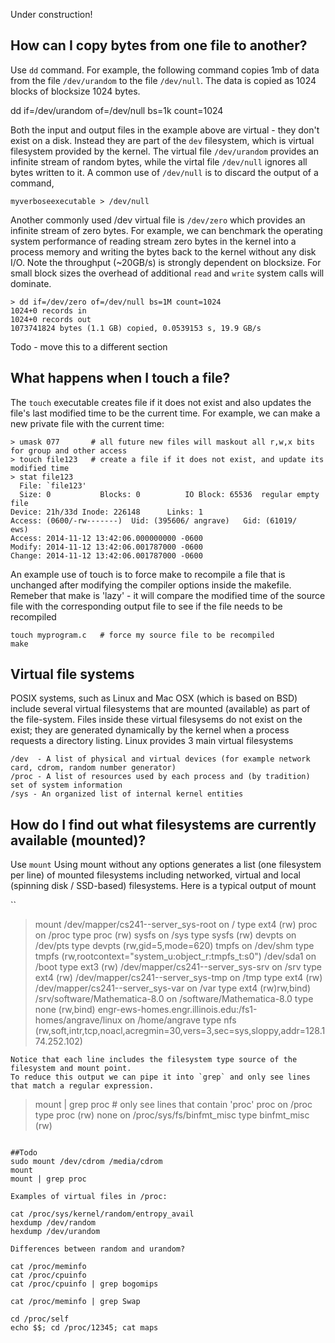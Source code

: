 Under construction! 
## How can I copy bytes from one file to another?
Use `dd` command. For example, the following command copies 1mb of data from the file `/dev/urandom` to the file `/dev/null`. The data is copied as 1024 blocks of blocksize 1024 bytes.

dd if=/dev/urandom of=/dev/null bs=1k count=1024

Both the input and output files in the example above are virtual - they don't exist on a disk. Instead they are part of the `dev` filesystem, which is virtual filesystem provided by the kernel.
The virtual file `/dev/urandom` provides an infinite stream of random bytes, while the virtal file `/dev/null` ignores all bytes written to it. A common use of `/dev/null` is to discard the output of a command,
```
myverboseexecutable > /dev/null
```

Another commonly used /dev virtual file is `/dev/zero` which provides an infinite stream of zero bytes.
For example, we can benchmark the operating system performance of reading stream zero bytes in the kernel into a process memory and writing the bytes back to the kernel without any disk I/O. Note the throughput (~20GB/s) is strongly dependent on blocksize. For small block sizes the overhead of additional `read` and `write` system calls will  dominate.

```
> dd if=/dev/zero of=/dev/null bs=1M count=1024
1024+0 records in
1024+0 records out
1073741824 bytes (1.1 GB) copied, 0.0539153 s, 19.9 GB/s
```


Todo - move this to a different section
## What happens when I touch a file?
The `touch` executable creates file if it does not exist and also updates the file's last modified time to be the current time. For example, we can make a new private file with the current time:
```
> umask 077       # all future new files will maskout all r,w,x bits for group and other access
> touch file123   # create a file if it does not exist, and update its modified time
> stat file123
  File: `file123'
  Size: 0         	Blocks: 0          IO Block: 65536  regular empty file
Device: 21h/33d	Inode: 226148      Links: 1
Access: (0600/-rw-------)  Uid: (395606/ angrave)   Gid: (61019/     ews)
Access: 2014-11-12 13:42:06.000000000 -0600
Modify: 2014-11-12 13:42:06.001787000 -0600
Change: 2014-11-12 13:42:06.001787000 -0600
```

An example use of touch is to force make to recompile a file that is unchanged after modifying the compiler options inside the makefile. Remeber that make is 'lazy' - it will compare the modified time of the source file with the corresponding output file to see if the file needs to be recompiled
```
touch myprogram.c   # force my source file to be recompiled
make
```

## Virtual file systems
POSIX systems, such as Linux and Mac OSX (which is based on BSD) include several virtual filesystems that are mounted (available) as part of the file-system. Files inside these virtual filesysems do not exist on the exist; they are generated dynamically by the kernel when a process requests a directory listing.
Linux provides 3 main virtual filesystems
```
/dev  - A list of physical and virtual devices (for example network card, cdrom, random number generator)
/proc - A list of resources used by each process and (by tradition) set of system information
/sys - An organized list of internal kernel entities
```
## How do I find out what filesystems are currently available (mounted)?
Use `mount`
Using mount without any options generates a list (one filesystem per line) of mounted filesystems including networked, virtual and local (spinning disk / SSD-based) filesystems. Here is a typical output of mount

``
> mount
/dev/mapper/cs241--server_sys-root on / type ext4 (rw)
proc on /proc type proc (rw)
sysfs on /sys type sysfs (rw)
devpts on /dev/pts type devpts (rw,gid=5,mode=620)
tmpfs on /dev/shm type tmpfs (rw,rootcontext="system_u:object_r:tmpfs_t:s0")
/dev/sda1 on /boot type ext3 (rw)
/dev/mapper/cs241--server_sys-srv on /srv type ext4 (rw)
/dev/mapper/cs241--server_sys-tmp on /tmp type ext4 (rw)
/dev/mapper/cs241--server_sys-var on /var type ext4 (rw)rw,bind)
/srv/software/Mathematica-8.0 on /software/Mathematica-8.0 type none (rw,bind)
engr-ews-homes.engr.illinois.edu:/fs1-homes/angrave/linux on /home/angrave type nfs (rw,soft,intr,tcp,noacl,acregmin=30,vers=3,sec=sys,sloppy,addr=128.174.252.102)
```
Notice that each line includes the filesystem type source of the filesystem and mount point.
To reduce this output we can pipe it into `grep` and only see lines that match a regular expression. 
```
>mount | grep proc  # only see lines that contain 'proc'
proc on /proc type proc (rw)
none on /proc/sys/fs/binfmt_misc type binfmt_misc (rw)
```

##Todo
sudo mount /dev/cdrom /media/cdrom
mount
mount | grep proc

Examples of virtual files in /proc:

cat /proc/sys/kernel/random/entropy_avail
hexdump /dev/random
hexdump /dev/urandom

Differences between random and urandom?

cat /proc/meminfo
cat /proc/cpuinfo
cat /proc/cpuinfo | grep bogomips

cat /proc/meminfo | grep Swap

cd /proc/self
echo $$; cd /proc/12345; cat maps

